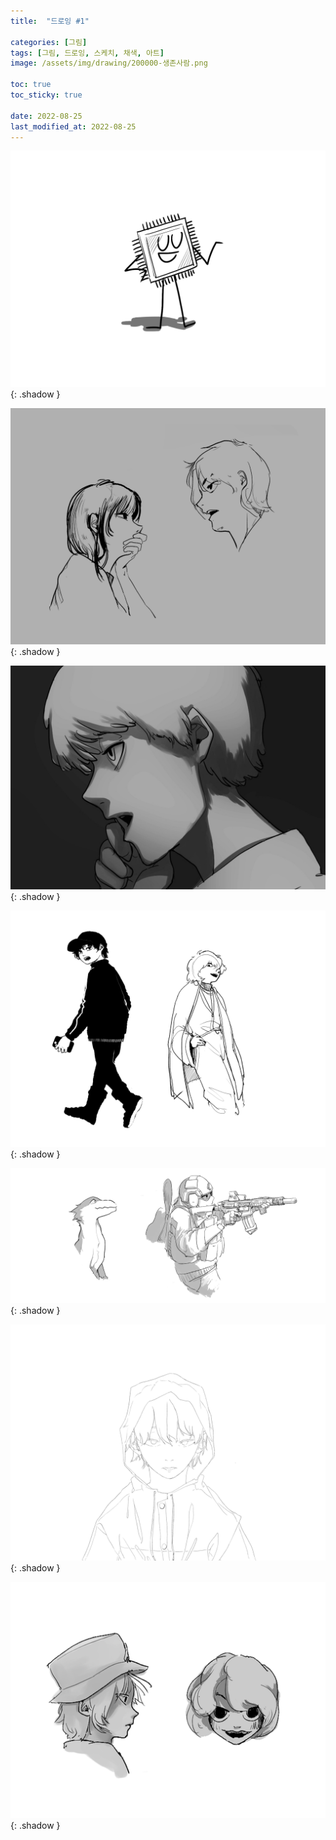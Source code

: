 ```yaml
---
title:  "드로잉 #1"

categories: [그림]
tags: [그림, 드로잉, 스케치, 채색, 아트]
image: /assets/img/drawing/200000-생존사람.png

toc: true
toc_sticky: true
 
date: 2022-08-25
last_modified_at: 2022-08-25
---
```


![221025-반도체칩](/assets/img/drawing/221025-반도체칩.png){: .shadow }

![210000-여자랑남자](/assets/img/drawing/210000-여자랑남자.png){: .shadow }

![200000-고민남자](/assets/img/drawing/200000-고민남자.jpg){: .shadow }

![220000-남자둘](/assets/img/drawing/220000-남자둘.png){: .shadow }

![220825-동물구닌](/assets/img/drawing/220825-동물구닌.png){: .shadow }

![200000-우비쓴남자](/assets/img/drawing/200000-우비쓴남자.png){: .shadow }

![200000-남자랑여자](/assets/img/drawing/200000-남자랑여자.png){: .shadow }

<!--

![210430-신라시대](/assets/img/drawing/210430-신라시대.jpg)

<div style="color:grey"><center>2020 ~ 2021</center></div>

-->
